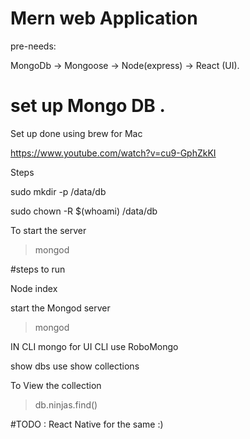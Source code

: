 # Mern web Application 
pre-needs:

MongoDb -> Mongoose -> Node(express) -> React (UI).

# set up Mongo DB .
Set up done using brew for Mac

https://www.youtube.com/watch?v=cu9-GphZkKI

Steps 

sudo mkdir -p /data/db

sudo chown -R $(whoami) /data/db


To start the server

> mongod

#steps to run 

Node index

start the Mongod server 
> mongod 

IN CLI mongo  for UI CLI use RoboMongo 

show dbs
use <db name>
show collections

To View the collection 

> db.ninjas.find() 

#TODO : React Native for the same :)